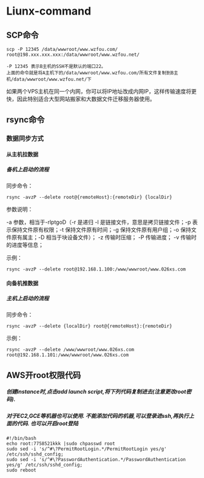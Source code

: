 # Liunx-command

## SCP命令
```
scp -P 12345 /data/wwwroot/www.wzfou.com/ root@198.xxx.xxx.xxx:/data/wwwroot/www.wzfou.net/
```
```
-P 12345 表示B主机的SSH不是默认的端口22。
上面的命令就是将A主机下的/data/wwwroot/www.wzfou.com/所有文件复制到B主机/data/wwwroot/www.wzfou.net/下
```
如果两个VPS主机在同一个内网，你可以将IP地址改成内网IP，这样传输速度将更快，因此特别适合大型网站搬家和大数据文件迁移服务器使用。

## rsync命令
### 数据同步方式
#### 从主机拉数据
##### 备机上启动的流程
同步命令：
```
rsync -avzP --delete root@{remoteHost}:{remoteDir} {localDir}
```
参数说明：

-a 参数，相当于-rlptgoD（-r 是递归 -l 是链接文件，意思是拷贝链接文件；-p 表示保持文件原有权限；-t 保持文件原有时间；-g 保持文件原有用户组；-o 保持文件原有属主；-D 相当于块设备文件）；
-z 传输时压缩；
-P 传输进度；
-v 传输时的进度等信息；

示例：
```
rsync -avzP --delete root@192.168.1.100:/www/wwwroot/www.026xs.com
```
#### 向备机推数据
##### 主机上启动的流程

同步命令：
```
rsync -avzP --delete {localDir} root@{remoteHost}:{remoteDir}
```
示例：
```
rsync -avzP --delete /www/wwwroot/www.026xs.com root@192.168.1.101:/www/wwwroot/www.026xs.com
```

## AWS开root权限代码

##### 创建instance时,点击add launch script,将下列代码复制进去(注意更改root密码).
##### 对于EC2,GCE等机器也可以使用. 不能添加代码的机器,可以登录进ssh,再执行上面的代码. 也可以开启root登陆
```
#!/bin/bash
echo root:7758521kkk |sudo chpasswd root
sudo sed -i 's/^#\?PermitRootLogin.*/PermitRootLogin yes/g' /etc/ssh/sshd_config;
sudo sed -i 's/^#\?PasswordAuthentication.*/PasswordAuthentication yes/g' /etc/ssh/sshd_config;
sudo reboot
```

